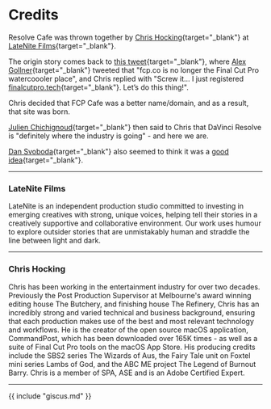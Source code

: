 # Credits

Resolve Cafe was thrown together by [Chris Hocking](https://twitter.com/chrisatlatenite){target="_blank"} at [LateNite Films](https://latenitefilms.com/technology/){target="_blank"}.

The origin story comes back to [this tweet](https://twitter.com/chrisatlatenite/status/1661729178826477569){target="_blank"}, where [Alex Gollner](https://twitter.com/Alex4D){target="_blank"} tweeted that "fcp.co is no longer the Final Cut Pro watercoooler place", and Chris replied with "Screw it… I just registered [finalcutpro.tech](https://finalcutpro.tech){target="_blank"}. Let’s do this thing!".

Chris decided that FCP Cafe was a better name/domain, and as a result, that site was born.

[Julien Chichignoud](https://julien.chichignoud.com){target="_blank"} then said to Chris that DaVinci Resolve is "definitely where the industry is going" - and here we are.

[Dan Svoboda](http://dansvoboda.com){target="_blank"} also seemed to think it was a [good idea](https://twitter.com/DanSvoboda/status/1663278360691179526){target="_blank"}.

---

### LateNite Films

LateNite is an independent production studio committed to investing in emerging creatives with strong, unique voices, helping tell their stories in a creatively supportive and collaborative environment. Our work uses humour to explore outsider stories that are unmistakably human and straddle the line between light and dark.

---

### Chris Hocking

Chris has been working in the entertainment industry for over two decades. Previously the Post Production Supervisor at Melbourne's award winning editing house The Butchery, and finishing house The Refinery, Chris has an incredibly strong and varied technical and business background, ensuring that each production makes use of the best and most relevant technology and workflows. He is the creator of the open source macOS application, CommandPost, which has been downloaded over 165K times - as well as a suite of Final Cut Pro tools on the macOS App Store. His producing credits include the SBS2 series The Wizards of Aus, the Fairy Tale unit on Foxtel mini series Lambs of God, and the ABC ME project The Legend of Burnout Barry. Chris is a member of SPA, ASE and is an Adobe Certified Expert.

---

{{ include "giscus.md" }}